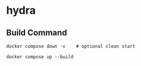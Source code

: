 # hydra


## Build Command

`docker compose down -v    # optional clean start`

`docker compose up --build`